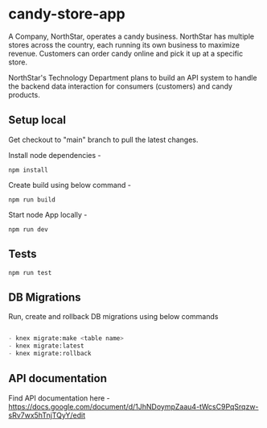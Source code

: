 # candy-store-app
A Company, NorthStar, operates a candy business. NorthStar has multiple stores across the country, each running its own business to maximize revenue. Customers can order candy online and pick it up at a specific store.

NorthStar's Technology Department plans to build an API system to handle the backend data interaction for consumers (customers) and candy products.

## Setup local

Get checkout to "main" branch to pull the latest changes.

Install node dependencies -

`npm install`

Create build using below command -

`npm run build`

Start node App locally -

`npm run dev`

## Tests

`npm run test`


## DB Migrations

Run, create and rollback DB migrations using below commands

```python

- knex migrate:make <table name>
- knex migrate:latest
- knex migrate:rollback

```

## API documentation

Find API documentation here - https://docs.google.com/document/d/1JhNDoympZaau4-tWcsC9PqSrqzw-sRv7wx5hTnjTQyY/edit
